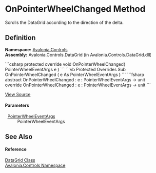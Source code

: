 # OnPointerWheelChanged Method


Scrolls the DataGrid according to the direction of the delta.



## Definition
**Namespace:** <a href="N_Avalonia_Controls">Avalonia.Controls</a>  
**Assembly:** Avalonia.Controls.DataGrid (in Avalonia.Controls.DataGrid.dll)

<Tabs groupId="api-code-preview">
<TabItem value="csharp" label="C#">
```csharp
protected override void OnPointerWheelChanged(
	PointerWheelEventArgs e
)
```
</TabItem>
<TabItem value="vb" label="VB">
```vb
Protected Overrides Sub OnPointerWheelChanged ( 
	e As PointerWheelEventArgs
)
```
</TabItem>
<TabItem value="fsharp" label="F#">
```fsharp
abstract OnPointerWheelChanged : 
        e : PointerWheelEventArgs -> unit 
override OnPointerWheelChanged : 
        e : PointerWheelEventArgs -> unit 
```
</TabItem>
</Tabs>



<a href="https://github.com/AvaloniaUI/Avalonia/tree/master/src/Avalonia.Controls.DataGrid/DataGrid.cs#L2319" title="View the source code">View Source</a>



#### Parameters
<dl><dt>  <a href="T_Avalonia_Input_PointerWheelEventArgs">PointerWheelEventArgs</a></dt><dd>PointerWheelEventArgs</dd></dl>

## See Also


#### Reference
<a href="T_Avalonia_Controls_DataGrid">DataGrid Class</a>  
<a href="N_Avalonia_Controls">Avalonia.Controls Namespace</a>  


